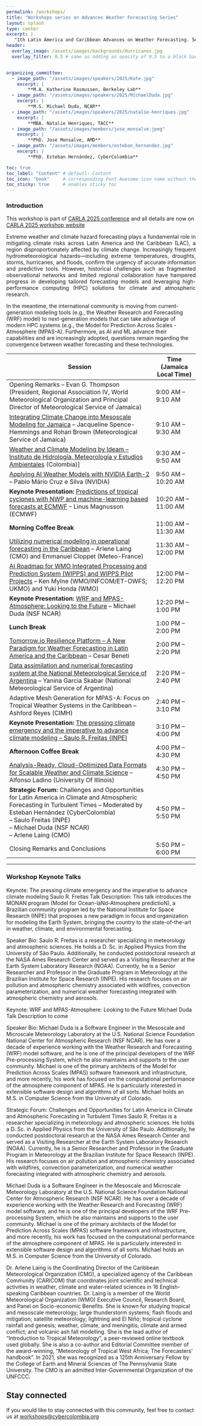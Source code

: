 ```yaml
---
permalink: /workshops/
title: "Workshops series on Advances Weather Forecasting Series"
layout: splash
type: center
excerpt: |
   "1th Latin America and Caribbean Advances on Weather Forecasting. September 22-26, Kingston (Jamaica)"
header:
  overlay_image: /assets/images/backgrounds/Hurricanes.jpg
  overlay_filter: 0.5 # same as adding an opacity of 0.5 to a black background


organizing_committee: 
  - image_path: "/assets/images/speakers/2025/Kate.jpg"
    excerpt: |
        **M.A. Katherine Rasmussen, Berkeley Lab**
  - image_path: "/assets/images/speakers/2025/MichaelDuda.jpg"
    excerpt: |
        **M.S. Michael Duda, NCAR**
  - image_path: "/assets/images/speakers/2025/natalie-henriques.jpg"
    excerpt: |
        **MBA. Natalie Henriques, TACC**
  - image_path: "/assets/images/members/jose_monsalve.jpeg"
    excerpt: |
        **PhD. Jose Monsalve, AMD**
  - image_path: "/assets/images/members/esteban_hernandez.jpg"
    excerpt: |
        **PhD. Esteban Hernández, CyberColombia**

toc: true
toc_label: "Content" # defautl: Content
toc_icon: "book"     # corresponding Font Awesome icon name without the "fa" prefix
toc_sticky: true     # enables sticky toc           
---
```


### Introduction

This workshop is part of [CARLA 2025 conference](https://carlaconference.org/) and all details are now on [CARLA 2025 workshop website](https://carlaconference.org/lac-weather-forecasting-workshop/)

<p style="text-align: justify; text-justify: inter-word;">Extreme weather and climate hazard forecasting plays a fundamental role in mitigating climate risks across Latin America and the Caribbean (LAC), a region disproportionately affected by climate change. Increasingly frequent hydrometeorological hazards—including extreme temperatures, droughts, storms, hurricanes, and floods, confirm the urgency of accurate information and predictive tools. However, historical challenges such as fragmented observational networks and limited regional collaboration have hampered progress in developing tailored forecasting models and leveraging high-performance computing (HPC) solutions for climate and atmospheric research.

In the meantime, the international community is moving from current-generation modeling tools (e.g., the Weather Research and Forecasting (WRF) model) to next-generation models that can take advantage of modern HPC systems (e.g., the Model for Prediction Across Scales - Atmosphere (MPAS-A). Furthermore, as AI and ML advance their capabilities and are increasingly adopted, questions remain regarding the convergence between weather forecasting and these technologies.
</p>

| **Session** | **Time (Jamaica Local Time)** |
|-------------|-------------------------------|
| Opening Remarks – Evan G. Thompson (President, Regional Association IV, World Meteorological Organization and Principal Director of Meteorological Service of Jamaica) | 9:00 AM – 9:10 AM |
| [Integrating Climate Change into Mesoscale Modeling for Jamaica](https://drive.google.com/file/d/1iuW4QyhlY99dQznMZcZ5IRXAX1P-AKgH/view?usp=drive_link) – Jacqueline Spence-Hemmings and Rohan Brown (Meteorological Service of Jamaica) | 9:10 AM – 9:30 AM |
| [Weather and Climate Modeling by Ideam – Instituto de Hidrología, Meteorología y Estudios Ambientales](https://drive.google.com/file/d/1WfPZpHcbTCg2td7HDbzDaQHyr9QYp6wW/view?usp=drive_link)  (Colombia)] | 9:30 AM – 9:50 AM |
| [Applying AI Weather Models with NVIDIA Earth-2](https://drive.google.com/file/d/1KlnxacNAKMzwdGzCP5_aFyZwON17w8Fc/view?usp=drive_link) – Pablo Mário Cruz e Silva (NVIDIA) | 9:50 AM – 10:20 AM |
| **Keynote Presentation:** [Predictions of tropical cyclones with NWP and machine-learning based forecasts at ECMWF](https://drive.google.com/file/d/1YIksIbCn19-_DnfPP3dJoi4jQFdylr30/view?usp=drive_link) – Linus Magnusson (ECMWF) | 10:20 AM – 11:00 AM |
| **Morning Coffee Break** | 11:00 AM – 11:30 AM |
| [Utilizing numerical modeling in operational forecasting in the Caribbean](https://drive.google.com/file/d/1GZTfzknIRUklwUyHgFLxhbd_FsAlcJUY/view?usp=drive_link) – Arlene Laing (CMO) and Emmanuel Cloppet (Meteo-France)  | 11:30 AM – 12:00 PM |
| [AI Roadmap for WMO Integrated Processing and Prediction System (WIPPS) and WIPPS Pilot Projects](https://drive.google.com/file/d/1YIksIbCn19-_DnfPP3dJoi4jQFdylr30/view?usp=drive_link) – Ken Mylne (WMO/INFCOM/ET-OWFS; UKMO) and Yuki Honda (WMO) | 12:00 PM – 12:20 PM |
| **Keynote Presentation:** [WRF and MPAS-Atmosphere: Looking to the Future](https://drive.google.com/file/d/17QJwUCWRCZEP4A6WR04u76IYX5tXtxtm/view?usp=drive_link)  – Michael Duda (NSF NCAR)| 12:20 PM – 1:00 PM |
| **Lunch Break** | 1:00 PM – 2:00 PM |
| [Tomorrow.io Resilience Platform – A New Paradigm for Weather Forecasting in Latin America and the Caribbean](https://drive.google.com/file/d/1AwYxVhcYh5V_sM0wHsK2i5qPKlUzZ24l/view?usp=drive_link) – Cesar Beneti | 2:00 PM – 2:20 PM |
| [Data assimilation and numerical forecasting system at the National Meteorological Service of Argentina](https://drive.google.com/file/d/1EMwWJgRLKy74BstE3oV91-dgv4AZPMUt/view?usp=drive_link) – Yanina Garcia Skabar (National Meteorological Service of Argentina) | 2:20 PM – 2:40 PM |
| Adaptive Mesh Generation for MPAS-A: Focus on Tropical Weather Systems in the Caribbean – Ashford Reyes (CIMH) | 2:40 PM – 3:10 PM |
| **Keynote Presentation:** [The pressing climate emergency and the imperative to advance climate modeling – Saulo R. Freitas (INPE)](https://drive.google.com/file/d/1GlPaGzfDZ2d5ZNNNp5lCK8u9zZ0bLs6K/view?usp=drive_link) | 3:10 PM – 4:00 PM |
| **Afternoon Coffee Break** | 4:00 PM – 4:30 PM |
| [Analysis-Ready, Cloud-Optimized Data Formats for Scalable Weather and Climate Science](https://drive.google.com/file/d/1tQp4xfYezF-szDXZLPYosKI8hx93t5j9/view?usp=drive_link)  – Alfonso Ladino (University Of Illinois) | 4:30 PM – 4:50 PM |
| **Strategic Forum:** Challenges and Opportunities for Latin America in Climate and Atmospheric Forecasting in Turbulent Times – Moderated by Esteban Hernández (CyberColombia) <br> – Saulo Freitas (INPE) <br> – Michael Duda (NSF NCAR) <br> – Arlene Laing (CMO) | 4:50 PM – 5:50 PM |
| Closing Remarks and Conclusions | 5:50 PM – 6:00 PM |

----

### Workshop Keynote Talks

Keynote: The pressing climate emergency and the imperative to advance climate modeling
Saulo R. Freitas
Talk Description: This talk introduces the MONAN program (Model for Ocean-laNd-Atmosphere predictioN), a Brazilian community program led by the National Institute for Space Research (INPE) that proposes a new paradigm in focus and organization for modeling the Earth System, bringing the country to the state-of-the-art in weather, climate, and environmental forecasting.

Speaker Bio: Saulo R. Freitas is a researcher specializing in meteorology and atmospheric sciences. He holds a D. Sc. in Applied Physics from the University of São Paulo. Additionally, he conducted postdoctoral research at the NASA Ames Research Center and served as a Visiting Researcher at the Earth System Laboratory Research (NOAA). Currently, he is a Senior Researcher and Professor in the Graduate Program in Meteorology at the Brazilian Institute for Space Research (INPE). His research focuses on air pollution and atmospheric chemistry associated with wildfires, convection parameterization, and numerical weather forecasting integrated with atmospheric chemistry and aerosols.

Keynote: WRF and MPAS-Atmosphere: Looking to the Future
Michael Duda
Talk Description to come

Speaker Bio: Michael Duda is a Software Engineer in the Mesoscale and Microscale Meteorology Laboratory at the U.S. National Science Foundation National Center for Atmospheric Research (NSF NCAR). He has over a decade of experience working with the Weather Research and Forecasting (WRF) model software, and he is one of the principal developers of the WRF Pre-processing System, which he also maintains and supports to the user community. Michael is one of the primary architects of the Model for Prediction Across Scales (MPAS) software framework and infrastructure, and more recently, his work has focused on the computational performance of the atmosphere component of MPAS. He is particularly interested in extensible software design and algorithms of all sorts. Michael holds an M.S. in Computer Science from the University of Colorado.

Strategic Forum: Challenges and Opportunities for Latin America in Climate and Atmospheric Forecasting in Turbulent Times
Saulo R. Freitas is a researcher specializing in meteorology and atmospheric sciences. He holds a D. Sc. in Applied Physics from the University of São Paulo. Additionally, he conducted postdoctoral research at the NASA Ames Research Center and served as a Visiting Researcher at the Earth System Laboratory Research (NOAA). Currently, he is a Senior Researcher and Professor in the Graduate Program in Meteorology at the Brazilian Institute for Space Research (INPE). His research focuses on air pollution and atmospheric chemistry associated with wildfires, convection parameterization, and numerical weather forecasting integrated with atmospheric chemistry and aerosols.

Michael Duda is a Software Engineer in the Mesoscale and Microscale Meteorology Laboratory at the U.S. National Science Foundation National Center for Atmospheric Research (NSF NCAR). He has over a decade of experience working with the Weather Research and Forecasting (WRF) model software, and he is one of the principal developers of the WRF Pre-processing System, which he also maintains and supports to the user community. Michael is one of the primary architects of the Model for Prediction Across Scales (MPAS) software framework and infrastructure, and more recently, his work has focused on the computational performance of the atmosphere component of MPAS. He is particularly interested in extensible software design and algorithms of all sorts. Michael holds an M.S. in Computer Science from the University of Colorado.

Dr. Arlene Laing is the Coordinating Director of the Caribbean Meteorological Organization (CMO), a specialized agency of the Caribbean Community (CARICOM) that coordinates joint scientific and technical activities in weather, climate and water-related sciences in 16 English-speaking Caribbean countries. Dr. Laing is a member of the World Meteorological Organization (WMO) Executive Council, Research Board, and Panel on Socio-economic Benefits.  She is known for studying tropical and mesoscale meteorology; large thunderstorm systems; flash floods and mitigation; satellite meteorology; lightning and El Niño; tropical cyclone rainfall and genesis; weather, climate, and meningitis; climate and armed conflict; and volcanic ash fall modelling. She is the lead author of “Introduction to Tropical Meteorology”, a peer-reviewed online textbook used globally. She is also a co-author and Editorial Committee member of the award-winning, “Meteorology of Tropical West Africa; The Forecasters’ handbook”.  In 2021, she was recognized as a 125th Anniversary Fellow by the College of Earth and Mineral Sciences of The Pennsylvania State University. The CMO is an admitted Inter-Governmental Organization of the UNFCCC.

## Stay connected

If you would like to stay connected with this community, feel free to contact us at workshops@cybercolombia.org